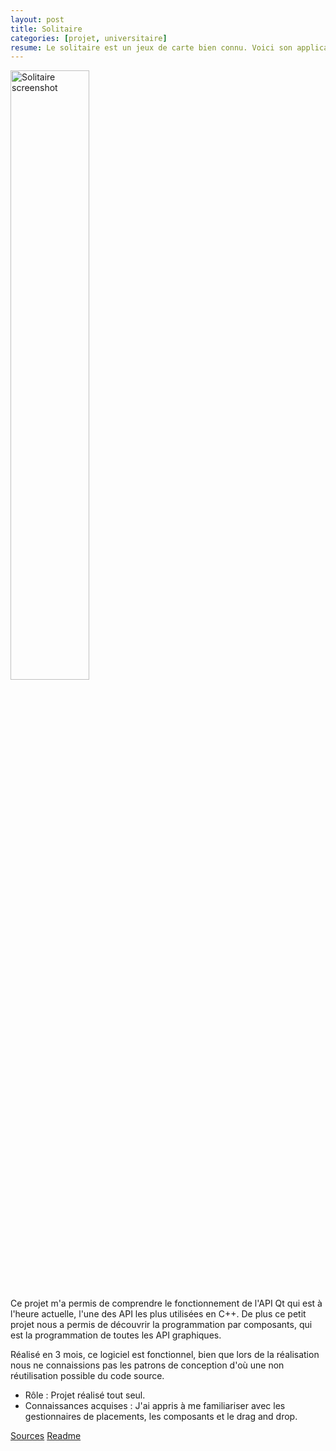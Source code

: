 ```yaml
---
layout: post
title: Solitaire
categories: [projet, universitaire]
resume: Le solitaire est un jeux de carte bien connu. Voici son application en C++.
---
```

<img src="http://man.lydiman.net/cv/C++/Solitaire/Capture.png" alt="Solitaire screenshot" width="50%" />

Ce projet m'a permis de comprendre le fonctionnement de l'API Qt qui est à l'heure actuelle, l'une des API les plus utilisées en C++. De plus ce petit projet nous a permis de découvrir la programmation par composants, qui est la programmation de toutes les API graphiques. 

Réalisé en 3 mois, ce logiciel est fonctionnel, bien que lors de la réalisation nous ne connaissions pas les patrons de conception d'où une non réutilisation possible du code source.

* Rôle : Projet réalisé tout seul.
* Connaissances acquises : J'ai appris à me familiariser avec les gestionnaires de placements, les composants et le drag and drop.

<a href="http://man.lydiman.net/cv/C++/Solitaire/Solitaire.zip" target="_blank">Sources</a>
<a href="http://man.lydiman.net/cv/C++/Solitaire/ALire" target="_blank">Readme</a>
